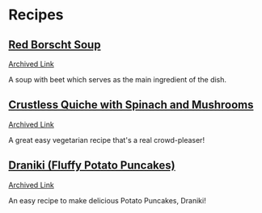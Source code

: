 # Recipes

## [Red Borscht Soup](https://www.allrecipes.com/recipe/84450/ukrainian-red-borscht-soup/)
[Archived Link](https://web.archive.org/web/20240917104831/https://www.allrecipes.com/recipe/84450/ukrainian-red-borscht-soup/)

A soup with beet which serves as the main ingredient of the dish.

## [Crustless Quiche with Spinach and Mushrooms](https://www.themediterraneandish.com/mushroom-spinach-crustless-quiche/)
[Archived Link](https://web.archive.org/web/20240802010738/https://www.themediterraneandish.com/mushroom-spinach-crustless-quiche/)

A great easy vegetarian recipe that's a real crowd-pleaser!

## [Draniki (Fluffy Potato Puncakes)](https://natashaskitchen.com/meat-stuffed-potato-pancakes/)
[Archived Link](https://web.archive.org/web/20240527195757/https://natashaskitchen.com/meat-stuffed-potato-pancakes/)

An easy recipe to make delicious Potato Puncakes, Draniki!